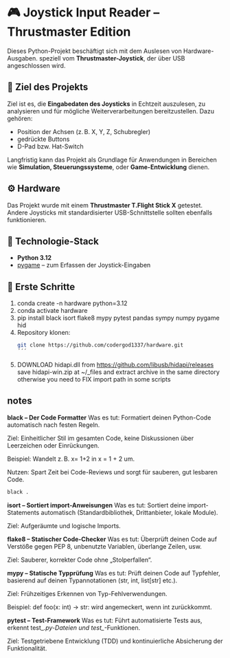 # 🎮 Joystick Input Reader – Thrustmaster Edition

Dieses Python-Projekt beschäftigt sich mit dem Auslesen von Hardware-Ausgaben. speziell vom **Thrustmaster-Joystick**, der über USB angeschlossen wird.

## 🧰 Ziel des Projekts

Ziel ist es, die **Eingabedaten des Joysticks** in Echtzeit auszulesen, zu analysieren und für mögliche Weiterverarbeitungen bereitzustellen. Dazu gehören:

- Position der Achsen (z. B. X, Y, Z, Schubregler)
- gedrückte Buttons
- D-Pad bzw. Hat-Switch

Langfristig kann das Projekt als Grundlage für Anwendungen in Bereichen wie **Simulation, Steuerungssysteme**, oder **Game-Entwicklung** dienen.

## ⚙️ Hardware

Das Projekt wurde mit einem **Thrustmaster T.Flight Stick X** getestet. Andere Joysticks mit standardisierter USB-Schnittstelle sollten ebenfalls funktionieren.

## 🐍 Technologie-Stack

- **Python 3.12**
- [pygame](https://www.pygame.org/) – zum Erfassen der Joystick-Eingaben

## 🚀 Erste Schritte

1. conda create -n hardware python=3.12
2. conda activate hardware
3. pip install black isort flake8 mypy pytest pandas sympy numpy pygame hid
4. Repository klonen:
   ```bash
   git clone https://github.com/codergod1337/hardware.git
   ´´´
5. DOWNLOAD hidapi.dll from https://github.com/libusb/hidapi/releases
   save hidapi-win.zip at ~/_files and extract archive in the same directory
   otherwise you need to FIX import path in some scripts
   

## notes
**black – Der Code Formatter**
Was es tut: Formatiert deinen Python-Code automatisch nach festen Regeln.

Ziel: Einheitlicher Stil im gesamten Code, keine Diskussionen über Leerzeichen oder Einrückungen.

Beispiel: Wandelt z. B. x= 1+2 in x = 1 + 2 um.

Nutzen: Spart Zeit bei Code-Reviews und sorgt für sauberen, gut lesbaren Code.
```bash
black .
```

**isort – Sortiert import-Anweisungen**
Was es tut: Sortiert deine import-Statements automatisch (Standardbibliothek, Drittanbieter, lokale Module).

Ziel: Aufgeräumte und logische Imports.

**flake8 – Statischer Code-Checker**
Was es tut: Überprüft deinen Code auf Verstöße gegen PEP 8, unbenutzte Variablen, überlange Zeilen, usw.

Ziel: Sauberer, korrekter Code ohne „Stolperfallen“.

**mypy – Statische Typprüfung**
Was es tut: Prüft deinen Code auf Typfehler, basierend auf deinen Typannotationen (str, int, list[str] etc.).

Ziel: Frühzeitiges Erkennen von Typ-Fehlverwendungen.

Beispiel: def foo(x: int) -> str: wird angemeckert, wenn int zurückkommt.

**pytest – Test-Framework**
Was es tut: Führt automatisierte Tests aus, erkennt test_*.py-Dateien und test_*-Funktionen.

Ziel: Testgetriebene Entwicklung (TDD) und kontinuierliche Absicherung der Funktionalität.
